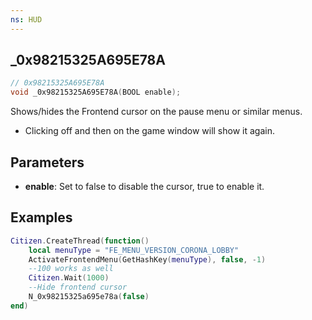 ```yaml
---
ns: HUD
---
```

## _0x98215325A695E78A

```c
// 0x98215325A695E78A
void _0x98215325A695E78A(BOOL enable);
```

Shows/hides the Frontend cursor on the pause menu or similar menus.
- Clicking off and then on the game window will show it again.

## Parameters
* **enable**: Set to false to disable the cursor, true to enable it.

## Examples
```lua
Citizen.CreateThread(function()
    local menuType = "FE_MENU_VERSION_CORONA_LOBBY"
    ActivateFrontendMenu(GetHashKey(menuType), false, -1)
    --100 works as well
    Citizen.Wait(1000)
    --Hide frontend cursor
    N_0x98215325a695e78a(false)
end)
```
